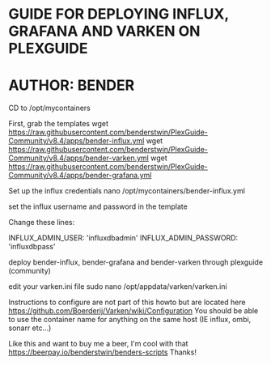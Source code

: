 # GUIDE FOR DEPLOYING INFLUX, GRAFANA AND VARKEN ON PLEXGUIDE
# AUTHOR: BENDER


CD to /opt/mycontainers

First, grab the templates
wget https://raw.githubusercontent.com/benderstwin/PlexGuide-Community/v8.4/apps/bender-influx.yml
wget https://raw.githubusercontent.com/benderstwin/PlexGuide-Community/v8.4/apps/bender-varken.yml
wget https://raw.githubusercontent.com/benderstwin/PlexGuide-Community/v8.4/apps/bender-grafana.yml

Set up the influx credentials
nano /opt/mycontainers/bender-influx.yml

set the influx username and password in the template

Change these lines:

INFLUX_ADMIN_USER: 'influxdbadmin'
INFLUX_ADMIN_PASSWORD: 'influxdbpass'

deploy bender-influx, bender-grafana and bender-varken through plexguide (community)

edit your varken.ini file
sudo nano /opt/appdata/varken/varken.ini

Instructions to configure are not part of this howto but are located here https://github.com/Boerderij/Varken/wiki/Configuration
You should be able to use the container name for anything on the same host (IE influx, ombi, sonarr etc...)

Like this and want to buy me a beer, I'm cool with that https://beerpay.io/benderstwin/benders-scripts
Thanks!